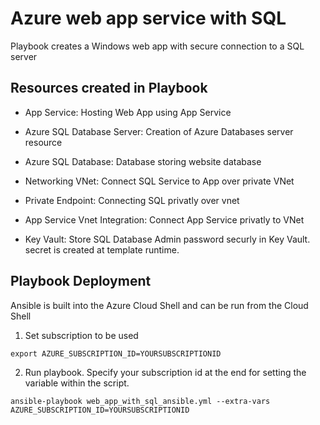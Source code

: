 # Azure web app service with SQL
Playbook creates a Windows web app with secure connection to a SQL server

## Resources created in Playbook

* App Service: Hosting Web App using App Service

* Azure SQL Database Server: Creation of Azure Databases server resource

* Azure SQL Database: Database storing website database

* Networking VNet: Connect SQL Service to App over private VNet

* Private Endpoint: Connecting SQL privatly over vnet

* App Service Vnet Integration: Connect App Service privatly to VNet

* Key Vault: Store SQL Database Admin password securly in Key Vault. secret is created at template runtime.

## Playbook Deployment

Ansible is built into the Azure Cloud Shell and can be run from the Cloud Shell

1. Set subscription to be used
```
export AZURE_SUBSCRIPTION_ID=YOURSUBSCRIPTIONID
```

2. Run playbook. Specify your subscription id at the end for setting the variable within the script.
```
ansible-playbook web_app_with_sql_ansible.yml --extra-vars AZURE_SUBSCRIPTION_ID=YOURSUBSCRIPTIONID
```
